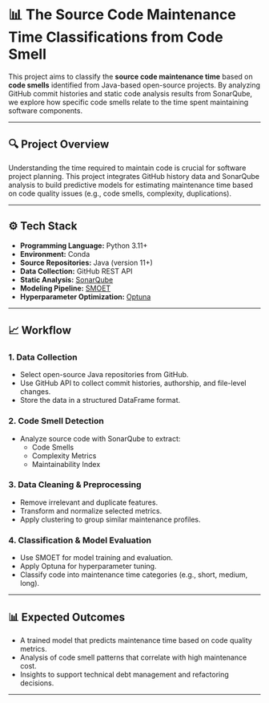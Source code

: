 # 📊 The Source Code Maintenance Time Classifications from Code Smell

This project aims to classify the **source code maintenance time** based on **code smells** identified from Java-based open-source projects. By analyzing GitHub commit histories and static code analysis results from SonarQube, we explore how specific code smells relate to the time spent maintaining software components.

---

## 🔍 Project Overview

Understanding the time required to maintain code is crucial for software project planning. This project integrates GitHub history data and SonarQube analysis to build predictive models for estimating maintenance time based on code quality issues (e.g., code smells, complexity, duplications).

---

## ⚙️ Tech Stack

- **Programming Language:** Python 3.11+
- **Environment:** Conda
- **Source Repositories:** Java (version 11+)
- **Data Collection:** GitHub REST API
- **Static Analysis:** [SonarQube](https://www.sonarsource.com/products/sonarqube/)
- **Modeling Pipeline:** [SMOET](https://github.com/software-design-lab/SMOET)
- **Hyperparameter Optimization:** [Optuna](https://optuna.org/)

---

## 📈 Workflow

### 1. Data Collection  
- Select open-source Java repositories from GitHub.  
- Use GitHub API to collect commit histories, authorship, and file-level changes.  
- Store the data in a structured DataFrame format.

### 2. Code Smell Detection  
- Analyze source code with SonarQube to extract:
  - Code Smells
  - Complexity Metrics
  - Maintainability Index

### 3. Data Cleaning & Preprocessing  
- Remove irrelevant and duplicate features.  
- Transform and normalize selected metrics.  
- Apply clustering to group similar maintenance profiles.

### 4. Classification & Model Evaluation  
- Use SMOET for model training and evaluation.  
- Apply Optuna for hyperparameter tuning.  
- Classify code into maintenance time categories (e.g., short, medium, long).

---

## 📊 Expected Outcomes

- A trained model that predicts maintenance time based on code quality metrics.  
- Analysis of code smell patterns that correlate with high maintenance cost.  
- Insights to support technical debt management and refactoring decisions.

---


